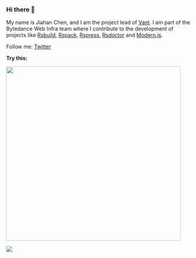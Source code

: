 ### Hi there 👋

My name is Jiahan Chen, and I am the project lead of [Vant](https://github.com/youzan/vant). I am part of the Bytedance Web Infra team where I contribute to the development of projects like [Rsbuild](https://github.com/web-infra-dev/rsbuild), [Rspack](https://github.com/web-infra-dev/rspack), [Rspress](https://github.com/web-infra-dev/rspress), [Rsdoctor](https://github.com/web-infra-dev/rsdoctor) and [Modern.js](https://github.com/web-infra-dev/modern.js).

Follow me: [Twitter](https://x.com/jait_chen)

**Try this:**

<a href="https://github.com/web-infra-dev/rsbuild" target="blank"><img src="https://github.com/chenjiahan/chenjiahan/assets/7237365/80e88aac-8e3f-464a-b19f-149ddb6e40e2" width="468" /></a>



<img src="https://github-readme-stats.vercel.app/api?username=chenjiahan&show_icons=true&text_color=24292e&bg_color=ffffff&hide_title=true">
